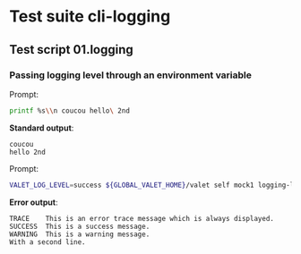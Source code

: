 # Test suite cli-logging

## Test script 01.logging

### Passing logging level through an environment variable

Prompt:

```bash
printf %s\\n coucou hello\ 2nd
```

**Standard output**:

```text
coucou
hello 2nd
```

Prompt:

```bash
VALET_LOG_LEVEL=success ${GLOBAL_VALET_HOME}/valet self mock1 logging-level
```

**Error output**:

```text
TRACE    This is an error trace message which is always displayed.
SUCCESS  This is a success message.
WARNING  This is a warning message.
With a second line.
```

